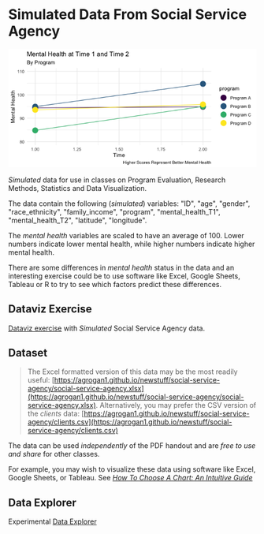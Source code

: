 # Simulated Data From Social Service Agency

![Mental Health By Program](slopegraph.png)

*Simulated* data for use in classes on Program Evaluation, Research Methods, Statistics and Data Visualization.

The data contain the following (*simulated*) variables:  "ID", "age", "gender", "race_ethnicity", "family_income", "program", "mental_health_T1", "mental_health_T2", "latitude", "longitude".

The *mental health* variables are scaled to have an average of 100. Lower numbers indicate lower mental health, while higher numbers indicate higher mental health.

There are some differences in *mental health* status in the data and an interesting exercise could be to use software like Excel, Google Sheets, Tableau or R to try to see which factors predict these differences.

## Dataviz Exercise

[Dataviz exercise](https://agrogan1.github.io/newstuff/social-service-agency/social-service-agency.pdf) with *Simulated* Social Service Agency data.

## Dataset

> The Excel formatted version of this data may be the most readily useful: [https://agrogan1.github.io/newstuff/social-service-agency/social-service-agency.xlsx](https://agrogan1.github.io/newstuff/social-service-agency/social-service-agency.xlsx). Alternatively, you may prefer the CSV version of the *clients* data: [https://agrogan1.github.io/newstuff/social-service-agency/clients.csv](https://agrogan1.github.io/newstuff/social-service-agency/clients.csv)

The data can be used *independently* of the PDF handout and are *free to use and share* for other classes.

For example, you may wish to visualize these data using software like Excel, Google Sheets, or Tableau. See [*How To Choose A Chart: An Intuitive Guide*](https://agrogan1.github.io/dataviz/how-to-choose-a-chart-intuitive/how-to-choose-a-chart-intuitive.pdf)

## Data Explorer

Experimental [Data Explorer](./data-explorer.html)




